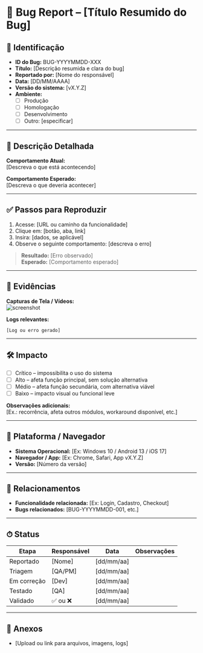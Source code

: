 # 🐞 Bug Report – [Título Resumido do Bug]

## 📌 Identificação

- **ID do Bug:** BUG-YYYYMMDD-XXX  
- **Título:** [Descrição resumida e clara do bug]  
- **Reportado por:** [Nome do responsável]  
- **Data:** [DD/MM/AAAA]  
- **Versão do sistema:** [vX.Y.Z]  
- **Ambiente:**  
  - [ ] Produção  
  - [ ] Homologação  
  - [ ] Desenvolvimento  
  - [ ] Outro: [especificar]

---

## 🧭 Descrição Detalhada

**Comportamento Atual:**  
[Descreva o que está acontecendo]

**Comportamento Esperado:**  
[Descreva o que deveria acontecer]

---

## ✅ Passos para Reproduzir

1. Acesse: [URL ou caminho da funcionalidade]
2. Clique em: [botão, aba, link]
3. Insira: [dados, se aplicável]
4. Observe o seguinte comportamento: [descreva o erro]

> **Resultado:** [Erro observado]  
> **Esperado:** [Comportamento esperado]

---

## 📸 Evidências

**Capturas de Tela / Vídeos:**  
![screenshot](link-da-imagem-ou-video)

**Logs relevantes:**
```
[Log ou erro gerado]
```

---

## 🛠 Impacto

- [ ] Crítico – impossibilita o uso do sistema  
- [ ] Alto – afeta função principal, sem solução alternativa  
- [ ] Médio – afeta função secundária, com alternativa viável  
- [ ] Baixo – impacto visual ou funcional leve

**Observações adicionais:**  
[Ex.: recorrência, afeta outros módulos, workaround disponível, etc.]

---

## 📱 Plataforma / Navegador

- **Sistema Operacional:** [Ex: Windows 10 / Android 13 / iOS 17]
- **Navegador / App:** [Ex: Chrome, Safari, App vX.Y.Z]
- **Versão:** [Número da versão]

---

## 🔗 Relacionamentos

- **Funcionalidade relacionada:** [Ex: Login, Cadastro, Checkout]
- **Bugs relacionados:** [BUG-YYYYMMDD-001, etc.]

---

## ⏱ Status

| Etapa                | Responsável        | Data       | Observações                  |
|----------------------|--------------------|------------|------------------------------|
| Reportado            | [Nome]             | [dd/mm/aa] |                              |
| Triagem              | [QA/PM]            | [dd/mm/aa] |                              |
| Em correção          | [Dev]              | [dd/mm/aa] |                              |
| Testado              | [QA]               | [dd/mm/aa] |                              |
| Validado             | ✅ ou ❌            | [dd/mm/aa] |                              |

---

## 📁 Anexos

- [Upload ou link para arquivos, imagens, logs]